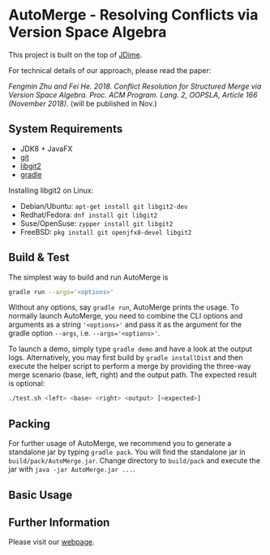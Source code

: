 # AutoMerge  -  Resolving Conflicts via Version Space Algebra

This project is built on the top of [JDime](https://github.com/se-passau/jdime).

For technical details of our approach, please read the paper:

_Fengmin Zhu and Fei He. 2018. Conflict Resolution for Structured Merge via Version Space Algebra. Proc. ACM Program. Lang. 2, OOPSLA, Article 166 (November 2018)._
(will be published in Nov.)

## System Requirements

* JDK8 + JavaFX
* [git](http://git-scm.com/)
* [libgit2](https://libgit2.github.com/)
* [gradle](https://gradle.org)

Installing libgit2 on Linux:
- Debian/Ubuntu: `apt-get install git libgit2-dev`
- Redhat/Fedora: `dnf install git libgit2`
- Suse/OpenSuse: `zypper install git libgit2`
- FreeBSD: `pkg install git openjfx8-devel libgit2`

## Build & Test

The simplest way to build and run AutoMerge is 

```bash
gradle run --args='<options>'
```

Without any options, say `gradle run`, AutoMerge prints the usage.
To normally launch AutoMerge,
you need to combine the CLI options and arguments as a string `'<options>'` 
and pass it as the argument for the gradle option `--args`, i.e. `--args='<options>'`.

To launch a demo, simply type `gradle demo` and have a look at the output logs.
Alternatively, you may first build by `gradle installDist` and then execute the helper script
to perform a merge by providing the three-way merge scenario (base, left, right)
and the output path. The expected result is optional:

```bash
./test.sh <left> <base> <right> <output> [<expected>]
```

## Packing

For further usage of AutoMerge, we recommend you to generate a standalone jar by typing
`gradle pack`. You will find the standalone jar in `build/pack/AutoMerge.jar`.
Change directory to `build/pack` and execute the jar with `java -jar AutoMerge.jar ...`.

## Basic Usage

## Further Information

Please visit our [webpage](https://thufv.github.io/automerge).